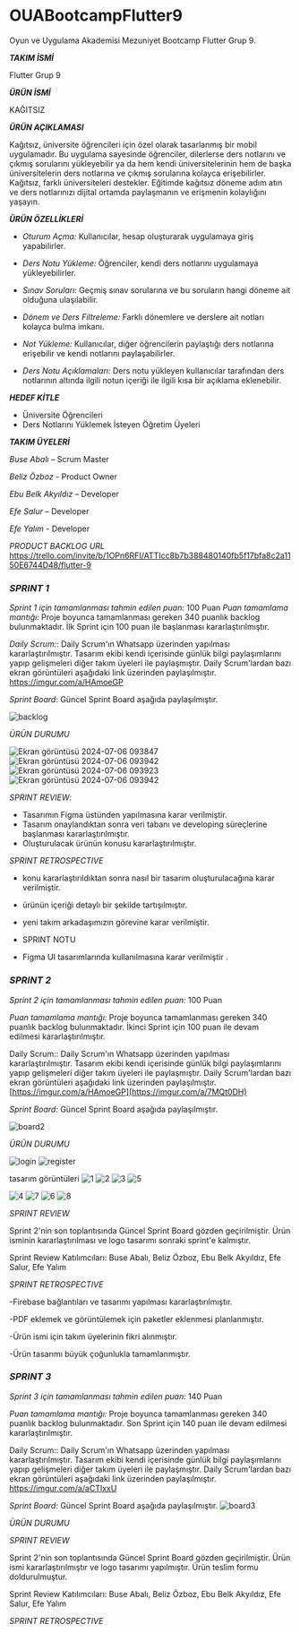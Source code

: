 # OUABootcampFlutter9
Oyun ve Uygulama Akademisi Mezuniyet Bootcamp Flutter Grup 9.

***TAKIM İSMİ***

Flutter Grup 9
 
***ÜRÜN İSMİ***

KAĞITSIZ

***ÜRÜN AÇIKLAMASI***

Kağıtsız, üniversite öğrencileri için özel olarak tasarlanmış bir mobil uygulamadır. Bu uygulama sayesinde öğrenciler, dilerlerse ders notlarını ve çıkmış sorularını yükleyebilir ya da hem kendi üniversitelerinin hem de başka üniversitelerin ders notlarına ve çıkmış sorularına kolayca erişebilirler. Kağıtsız, farklı üniversiteleri destekler. Eğitimde kağıtsız döneme adım atın ve ders notlarınızı dijital ortamda paylaşmanın ve erişmenin kolaylığını yaşayın.


***ÜRÜN ÖZELLİKLERİ***

- *Oturum Açma:* Kullanıcılar, hesap oluşturarak uygulamaya giriş yapabilirler.
  
- *Ders Notu Yükleme:* Öğrenciler, kendi ders notlarını uygulamaya yükleyebilirler.

- *Sınav Soruları:* Geçmiş sınav sorularına ve bu soruların hangi döneme ait olduğuna ulaşılabilir.

- *Dönem ve Ders Filtreleme:* Farklı dönemlere ve derslere ait notları kolayca bulma imkanı.

- *Not Yükleme:* Kullanıcılar, diğer öğrencilerin paylaştığı ders notlarına erişebilir ve kendi notlarını paylaşabilirler.

- *Ders Notu Açıklamaları:* Ders notu yükleyen kullanıcılar tarafından ders notlarının altında ilgili notun içeriği ile ilgili kısa bir açıklama eklenebilir.


 ***HEDEF KİTLE***
  - Üniversite Öğrencileri
  - Ders Notlarını Yüklemek İsteyen Öğretim Üyeleri



***TAKIM ÜYELERİ***

*Buse Abalı* – Scrum Master

*Beliz Özboz* - Product Owner

*Ebu Belk Akyıldız* – Developer

*Efe Salur* – Developer

*Efe Yalım* - Developer


*PRODUCT BACKLOG URL*
https://trello.com/invite/b/1OPn6RFI/ATTIcc8b7b388480140fb5f17bfa8c2a1150E6744D48/flutter-9



 ### *SPRINT 1*

*Sprint 1 için tamamlanması tahmin edilen puan:* 100 Puan
*Puan tamamlama mantığı:* Proje boyunca tamamlanması gereken 340 puanlık backlog bulunmaktadır. İlk Sprint için 100 puan ile başlanması kararlaştırılmıştır.

*Daily Scrum:*: Daily Scrum'ın Whatsapp üzerinden yapılması kararlaştırılmıştır. Tasarım ekibi kendi içerisinde günlük bilgi paylaşımlarını yapıp gelişmeleri diğer takım üyeleri ile paylaşmıştır. Daily Scrum'lardan bazı ekran görüntüleri aşağıdaki link üzerinden paylaşılmıştır.
https://imgur.com/a/HAmoeGP

*Sprint Board*: Güncel Sprint Board aşağıda paylaşılmıştır.

![backlog](https://github.com/efeylm/OUABootcampFlutter9/assets/173399121/42a7d974-4a63-4cdf-b237-7cc2ff249a38)





*ÜRÜN DURUMU*

![Ekran görüntüsü 2024-07-06 093847](https://github.com/efeylm/OUABootcampFlutter9/assets/173399121/21ac0f9b-f232-4dbd-b756-0956671ae1b3)
![Ekran görüntüsü 2024-07-06 093942](https://github.com/efeylm/OUABootcampFlutter9/assets/173399121/ef6b2a12-b45c-4198-aec5-d6458fd04685)
![Ekran görüntüsü 2024-07-06 093923](https://github.com/efeylm/OUABootcampFlutter9/assets/173399121/2f10dc7f-7a08-45d6-90d7-81e2790dcad7)
![Ekran görüntüsü 2024-07-06 093942](https://github.com/efeylm/OUABootcampFlutter9/assets/173399121/1ccd1cf4-6230-4e37-bc65-81766c4b3c63)



 *SPRINT REVIEW*: 

-  Tasarımın Figma üstünden yapılmasına karar verilmiştir.
- Tasarım onaylandıktan sonra veri tabanı ve developing süreçlerine başlanması kararlaştırılmıştır.
- Oluşturulacak ürünün konusu kararlaştırılmıştır.

*SPRINT RETROSPECTIVE*

- konu kararlaştırıldıktan sonra nasıl bir tasarım oluşturulacağına karar verilmiştir.
- ürünün içeriği detaylı bir şekilde tartışılmıştır.
- yeni takım arkadaşımızın görevine karar verilmiştir.

- SPRINT NOTU

- Figma UI tasarımlarında kullanılmasına karar verilmiştir .


 ### *SPRINT 2*


*Sprint 2 için tamamlanması tahmin edilen puan:* 100  Puan 

*Puan tamamlama mantığı:* Proje boyunca tamamlanması gereken 340 puanlık backlog bulunmaktadır. İkinci Sprint için 100 puan ile devam edilmesi kararlaştırılmıştır.


Daily Scrum:: Daily Scrum'ın Whatsapp üzerinden yapılması kararlaştırılmıştır. Tasarım ekibi kendi içerisinde günlük bilgi paylaşımlarını yapıp gelişmeleri diğer takım üyeleri ile paylaşmıştır. Daily Scrum'lardan bazı ekran görüntüleri aşağıdaki link üzerinden paylaşılmıştır. [https://imgur.com/a/HAmoeGP](https://imgur.com/a/7MQt0DH)

*Sprint Board:* Güncel Sprint Board aşağıda paylaşılmıştır.

![board2](https://github.com/user-attachments/assets/7eafa4b7-a4b0-4f55-a838-850e712b6968)


*ÜRÜN DURUMU*

![login](https://github.com/user-attachments/assets/439a8933-12bf-4396-bb9a-4cfd82744b61)
![register](https://github.com/user-attachments/assets/87b76dbf-eeb4-4006-a301-91fb0b74d6a0)


tasarım görüntüleri
![1](https://github.com/user-attachments/assets/3fc56af6-8e1d-44dc-8fca-998d96719ca0)
![2](https://github.com/user-attachments/assets/8c8093aa-a7b6-4d71-ae68-e65745f78001)
![3](https://github.com/user-attachments/assets/190080ee-fcc4-47c1-b451-904590d92d7a)
![5](https://github.com/user-attachments/assets/f6af8a4e-4ad9-4869-8dd2-14407dc664b7)

![4](https://github.com/user-attachments/assets/dcab07ed-103e-4a08-9979-9bdc6d97b616)
![7](https://github.com/user-attachments/assets/27216b49-f175-40a5-9fb6-0f91f9a6379a)
![6](https://github.com/user-attachments/assets/da51fe54-999d-46ff-bfd6-d087002a4a7c)
![8](https://github.com/user-attachments/assets/2260fb93-4775-4e35-8fed-bd66f408dc46)




*SPRINT REVIEW*

Sprint 2'nin son toplantısında Güncel Sprint Board gözden geçirilmiştir. Ürün isminin kararlaştırılması ve logo tasarımı sonraki sprint'e kalmıştır.

Sprint Review Katılımcıları: Buse Abalı, Beliz Özboz, Ebu Belk Akyıldız, Efe Salur, Efe Yalım


*SPRINT RETROSPECTIVE*

-Firebase bağlantıları ve tasarımı yapılması kararlaştırılmıştır.

-PDF eklemek ve görüntülemek için paketler eklenmesi planlanmıştır.

-Ürün ismi için takım üyelerinin fikri alınmıştır.

-Ürün tasarımı büyük çoğunlukla tamamlanmıştır.


 ### *SPRINT 3*

*Sprint 3 için tamamlanması tahmin edilen puan:* 140  Puan 

*Puan tamamlama mantığı:* Proje boyunca tamamlanması gereken 340 puanlık backlog bulunmaktadır. Son Sprint için 140 puan ile devam edilmesi kararlaştırılmıştır.


Daily Scrum:: Daily Scrum'ın Whatsapp üzerinden yapılması kararlaştırılmıştır. Tasarım ekibi kendi içerisinde günlük bilgi paylaşımlarını yapıp gelişmeleri diğer takım üyeleri ile paylaşmıştır. Daily Scrum'lardan bazı ekran görüntüleri aşağıdaki link üzerinden paylaşılmıştır. https://imgur.com/a/aCTIxxU

*Sprint Board:* Güncel Sprint Board aşağıda paylaşılmıştır.
 ![board3](https://github.com/user-attachments/assets/8c926fe1-b4ae-42b0-8d96-48dea85835a4)

*ÜRÜN DURUMU*



*SPRINT REVIEW*

Sprint 2'nin son toplantısında Güncel Sprint Board gözden geçirilmiştir. Ürün ismi kararlaştırılmıştır ve logo tasarımı yapılmıştır. Ürün teslim formu doldurulmuştur.

Sprint Review Katılımcıları: Buse Abalı, Beliz Özboz, Ebu Belk Akyıldız, Efe Salur, Efe Yalım


*SPRINT RETROSPECTIVE*




